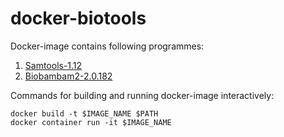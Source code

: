 # docker-biotools

Docker-image contains following programmes:

1. <a href="http://www.htslib.org">Samtools-1.12</a>
2. <a href="https://gitlab.com/german.tischler/biobambam2">Biobambam2-2.0.182</a>

Commands for building and running docker-image interactively:

    docker build -t $IMAGE_NAME $PATH
    docker container run -it $IMAGE_NAME
